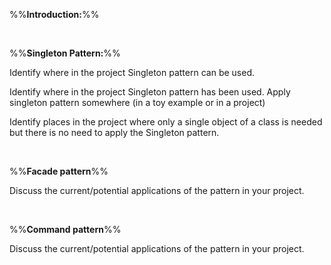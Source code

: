 %%**Introduction:**%%

<panel type="danger" header="`W10.3a` Can explain design patterns :star:" no-close>
  <include src="../../book/designPatterns/introduction/what/full.md" />
<!-- TODO: add evidence -->
</panel>

<panel type="danger" header="`W10.3b` Can explain design patterns format :star:" no-close>
  <include src="../../book/designPatterns/introduction/format/full.md" />
<!-- TODO: add evidence -->
</panel>


<br>

%%**Singleton Pattern:**%%

<panel type="danger" header="`W10.3c` Can explain the Singleton design pattern :star:" no-close>
  <include src="../../book/designPatterns/singleton/what/full.md" />
  <panel header=":dart: Evidence" expanded>

Identify where in the project Singleton pattern can be used.

  </panel>
</panel>

<panel type="warning" header="`W10.3d` Can apply the Singleton design pattern :star::star:" no-close>
  <include src="../../book/designPatterns/singleton/implementation/full.md" />
  <panel header=":dart: Evidence" expanded>

Identify where in the project Singleton pattern has been used. Apply singleton pattern somewhere (in a toy example or in a project)

  </panel>
</panel>

<panel type="info" header="`W10.3e` Can decide when to apply Singleton design pattern :star::star::star:" no-close>
  <include src="../../book/designPatterns/singleton/evaluation/full.md" />
  <panel header=":dart: Evidence" expanded>

Identify places in the project where only a single object of a class is needed but there is no need to apply the Singleton pattern.

  </panel>
</panel>

<br>

%%**Facade pattern**%%

<panel type="warning" header="`W10.3f` Can explain the Facade design pattern :star::star:" no-close>
  <include src="../../book/designPatterns/facade/what/full.md" />
  <panel header=":dart: Evidence" expanded>

Discuss the current/potential applications of the pattern in your project.

  </panel>
</panel>

<br>

%%**Command pattern**%%

<panel type="info" header="`W10.3g` Can explain the Command design pattern :star::star::star:" no-close>
  <include src="../../book/designPatterns/command/what/full.md" />
  <panel header=":dart: Evidence" expanded>

Discuss the current/potential applications of the pattern in your project.

  </panel>
</panel>